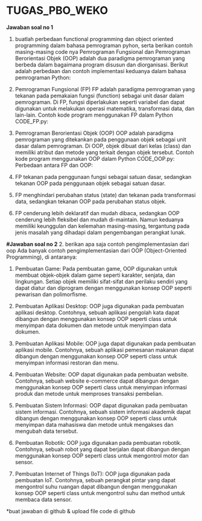 # TUGAS_PBO_WEKO
**Jawaban soal no 1**
1. buatlah perbedaan functional programming dan object oriented programming dalam bahasa pemrograman pyhon, serta berikan contoh masing-masing code nya
  Pemrograman Fungsional dan Pemrograman Berorientasi Objek (OOP) adalah dua paradigma pemrograman yang berbeda dalam bagaimana program disusun dan diorganisasi. Berikut adalah perbedaan dan contoh implementasi keduanya dalam bahasa pemrograman Python:
  1.	Pemrograman Fungsional (FP)
  FP adalah paradigma pemrograman yang tekanan pada pemakaian fungsi (function) sebagai unit dasar dalam pemrograman. Di FP, fungsi diperlakukan seperti variabel dan dapat digunakan untuk melakukan operasi matematika, transformasi data, dan lain-lain.
  Contoh kode program menggunakan FP dalam Python CODE_FP.py:

  2.	Pemrograman Berorientasi Objek (OOP)
  OOP adalah paradigma pemrograman yang ditekankan pada penggunaan objek sebagai unit dasar dalam pemrograman. Di OOP, objek dibuat dari kelas (class) dan memiliki     atribut dan metode yang terkait dengan objek tersebut.
  Contoh kode program menggunakan OOP dalam Python CODE_OOP.py:
  Perbedaan antara FP dan OOP:
  1.	FP tekanan pada penggunaan fungsi sebagai satuan dasar, sedangkan tekanan OOP pada penggunaan objek sebagai satuan dasar.
  2.	FP menghindari perubahan status (state) dan tekanan pada transformasi data, sedangkan tekanan OOP pada perubahan status objek.
  3.	FP cenderung lebih deklaratif dan mudah dibaca, sedangkan OOP cenderung lebih fleksibel dan mudah di-maintain.
  Namun keduanya memiliki keunggulan dan kelemahan masing-masing, tergantung pada jenis masalah yang dihadapi dalam pengembangan perangkat lunak.

**#Jawaban soal no 2**
2. berikan apa saja contoh pengimplementasian dari oop
  Ada banyak contoh pengimplementasian dari OOP (Object-Oriented Programming), di antaranya:

  1.	Pembuatan Game: Pada pembuatan game, OOP digunakan untuk membuat objek-objek dalam game seperti karakter, senjata, dan lingkungan. Setiap objek memiliki sifat-sifat dan perilaku sendiri yang dapat diatur dan diprogram dengan menggunakan konsep OOP seperti pewarisan dan polimorfisme.

  2.	Pembuatan Aplikasi Desktop: OOP juga digunakan pada pembuatan aplikasi desktop. Contohnya, sebuah aplikasi pengolah kata dapat dibangun dengan menggunakan konsep OOP seperti class untuk menyimpan data dokumen dan metode untuk menyimpan data dokumen.

  3.	Pembuatan Aplikasi Mobile: OOP juga dapat digunakan pada pembuatan aplikasi mobile. Contohnya, sebuah aplikasi pemesanan makanan dapat dibangun dengan menggunakan konsep OOP seperti class untuk menyimpan informasi restoran dan menu.

  4.	Pembuatan Website: OOP dapat digunakan pada pembuatan website. Contohnya, sebuah website e-commerce dapat dibangun dengan menggunakan konsep OOP seperti class untuk menyimpan informasi produk dan metode untuk memproses transaksi pembelian.

  5.	Pembuatan Sistem Informasi: OOP dapat digunakan pada pembuatan sistem informasi. Contohnya, sebuah sistem informasi akademik dapat dibangun dengan menggunakan konsep OOP seperti class untuk menyimpan data mahasiswa dan metode untuk mengakses dan mengubah data tersebut.

  6.	Pembuatan Robotik: OOP juga digunakan pada pembuatan robotik. Contohnya, sebuah robot yang dapat berjalan dapat dibangun dengan menggunakan konsep OOP seperti class untuk mengontrol motor dan sensor.

  7.	Pembuatan Internet of Things (IoT): OOP juga digunakan pada pembuatan IoT. Contohnya, sebuah perangkat pintar yang dapat mengontrol suhu ruangan dapat dibangun dengan menggunakan konsep OOP seperti class untuk mengontrol suhu dan method untuk membaca data sensor.


*buat jawaban di github & upload file code di github
